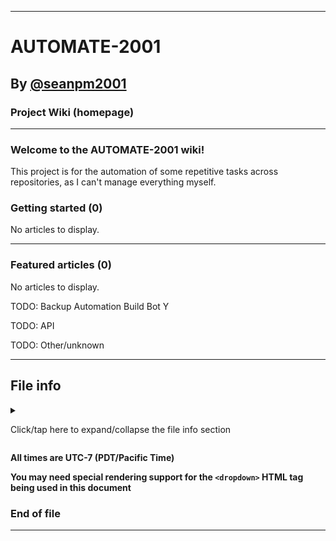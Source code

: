 
***

# AUTOMATE-2001

## By [@seanpm2001](https://github.com/seanpm2001/)

### Project Wiki (homepage)

***

### Welcome to the AUTOMATE-2001 wiki!

This project is for the automation of some repetitive tasks across repositories, as I can't manage everything myself.

### Getting started (0)

No articles to display.

***

### Featured articles (0)

No articles to display.

TODO: Backup Automation Build Bot Y

TODO: API

TODO: Other/unknown

***

## File info

<details><summary><p>Click/tap here to expand/collapse the file info section</p></summary>

**File version:** `1 (Monday, 2021 October 25th at 10:09 pm)`

**File type:** `Markdown document (*.md *.mkd *.markdown)`

**Line count (including blank lines and compiler line):** `53`

</details>

**All times are UTC-7 (PDT/Pacific Time)**

**You may need special rendering support for the `<dropdown>` HTML tag being used in this document**

### End of file

***
